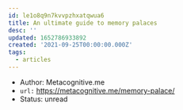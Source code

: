 ```yaml
---
id: le1o8q9n7kvvpzhxatqwua6
title: An ultimate guide to memory palaces
desc: ''
updated: 1652786933892
created: '2021-09-25T00:00:00.000Z'
tags:
  - articles
---
```


- Author: Metacognitive.me
- `url:` https://metacognitive.me/memory-palace/
- Status: unread

